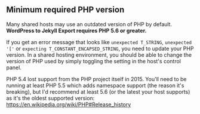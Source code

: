 ## Minimum required PHP version

Many shared hosts may use an outdated version of PHP by default. **WordPress to Jekyll Export requires PHP 5.6 or greater.**

If you get an error message that looks like `unexpected T_STRING`, `unexpected '['` or `expecting T_CONSTANT_ENCAPSED_STRING`, you need to update your PHP version. In a shared hosting environment, you should be able to change the version of PHP used by simply toggling the setting in the host's control panel.

PHP 5.4 lost support from the PHP project itself in 2015. You'll need to be running at least PHP 5.5 which adds namespace support (the reason it's breaking), but I'd recommend at least 5.6 (or the latest your host supports) as it's the oldest supported version: <https://en.wikipedia.org/wiki/PHP#Release_history>
